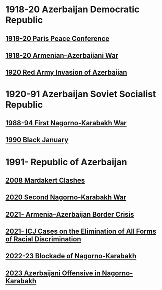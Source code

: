 # 1918-20 Azerbaijan Democratic Republic
## [1919-20 Paris Peace Conference](../Israel-Palestine/1917-48%20Mandatory%20Palestine%20Period/1919-20%20Paris%20Peace%20Conference)
## [1918-20 Armenian–Azerbaijani War](1918-20%20Armenian–Azerbaijani%20War)
## [1920 Red Army Invasion of Azerbaijan](1920%20Red%20Army%20Invasion%20of%20Azerbaijan)
# 1920-91 Azerbaijan Soviet Socialist Republic
## [1988-94 First Nagorno-Karabakh War](../Armenia/1988-94%20First%20Nagorno-Karabakh%20War)
## [1990 Black January](1990%20Black%20January)
# 1991- Republic of Azerbaijan
## [2008 Mardakert Clashes](../Armenia/2008%20Mardakert%20Clashes)
## [2020 Second Nagorno-Karabakh War](../Armenia/2020%20Second%20Nagorno-Karabakh%20War)
## [2021- Armenia–Azerbaijan Border Crisis](../Armenia/2021-%20Armenia–Azerbaijan%20Border%20Crisis)
## [2021- ICJ Cases on the Elimination of All Forms of Racial Discrimination](../Armenia/2021-%20ICJ%20Cases%20on%20the%20Elimination%20of%20All%20Forms%20of%20Racial%20Discrimination)
## [2022-23 Blockade of Nagorno-Karabakh](../Armenia/2022-23%20Blockade%20of%20Nagorno-Karabakh)
## [2023 Azerbaijani Offensive in Nagorno-Karabakh](../Armenia/2023%20Azerbaijani%20Offensive%20in%20Nagorno-Karabakh)